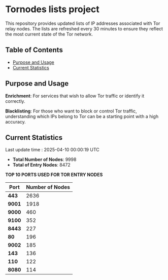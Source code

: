 # Tornodes lists project

This repository provides updated lists of IP addresses associated with Tor relay nodes. The lists are refreshed every 30 minutes to ensure they reflect the most current state of the Tor network.

## Table of Contents

- [Purpose and Usage](#purpose-and-usage)
- [Current Statistics](#current-statistics)


## Purpose and Usage

**Enrichment**: For services that wish to allow Tor traffic or identify it correctly.

**Blacklisting**: For those who want to block or control Tor traffic, understanding which IPs belong to Tor can be a starting point with a high accuracy.

## Current Statistics

Last update time : 2025-04-10 00:00:19 UTC

- **Total Number of Nodes**: 9998
- **Total of Entry Nodes**: 8472

**TOP 10 PORTS USED FOR TOR ENTRY NODES**

| **Port** | **Number of Nodes** |
|------|-----------------|
| **443**   | 2636  |
| **9001**   | 1918  |
| **9000**   | 460  |
| **9100**   | 352  |
| **8443**   | 227  |
| **80**   | 196  |
| **9002**   | 185  |
| **143**   | 136  |
| **110**   | 122  |
| **8080**   | 114  |

